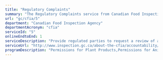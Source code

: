 ```yaml
---
title: "Regulatory Complaints"
summary: "The Regulatory Complaints service from Canadian Food Inspection Agency is available end-to-end online, according to the GC Service Inventory."
url: "gc/cfia/5"
department: "Canadian Food Inspection Agency"
departmentAcronym: "cfia"
serviceId: "5"
onlineEndtoEnd: 1
serviceDescription: "Provide regulated parties to request a review of a regulatory decision made by the Canadian Food Inspection Agency's staff."
serviceUrl: "http://www.inspection.gc.ca/about-the-cfia/accountability/complaints-and-appeals/eng/1547179421299/1547179421595"
programDescription: "Permissions for Plant Products,Permissions for Animal Products,Permissions for Food Products"
---
```

